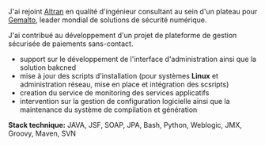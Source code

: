 J'ai rejoint [Altran](https://www.altran.com) en qualité d'ingénieur consultant au sein d'un plateau pour [Gemalto](https://www.gemalto.com/),
leader mondial de solutions de sécurité numérique.

J'ai contribué au développement d'un projet de plateforme de gestion sécurisée de paiements sans-contact.

* support sur le développement de l'interface d'administration ainsi que la solution bakcned
* mise à jour des scripts d'installation (pour systèmes **Linux** et administration réseau, mise en place et intégration des scsripts)
* creation du service de monitoring des services applicatifs
* intervention sur la gestion de configuration logicielle ainsi que la maintenance du système de compilation et génération

**Stack technique:** JAVA, JSF, SOAP, JPA, Bash, Python, Weblogic, JMX, Groovy, Maven, SVN
